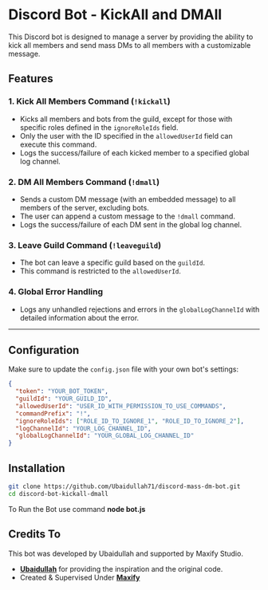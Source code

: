 # Discord Bot - KickAll and DMAll

This Discord bot is designed to manage a server by providing the ability to kick all members and send mass DMs to all members with a customizable message.

## Features

### 1. **Kick All Members Command (`!kickall`)**
- Kicks all members and bots from the guild, except for those with specific roles defined in the `ignoreRoleIds` field.
- Only the user with the ID specified in the `allowedUserId` field can execute this command.
- Logs the success/failure of each kicked member to a specified global log channel.

### 2. **DM All Members Command (`!dmall`)**
- Sends a custom DM message (with an embedded message) to all members of the server, excluding bots.
- The user can append a custom message to the `!dmall` command.
- Logs the success/failure of each DM sent in the global log channel.

### 3. **Leave Guild Command (`!leaveguild`)**
- The bot can leave a specific guild based on the `guildId`.
- This command is restricted to the `allowedUserId`.

### 4. **Global Error Handling**
- Logs any unhandled rejections and errors in the `globalLogChannelId` with detailed information about the error.

---

## Configuration

Make sure to update the `config.json` file with your own bot's settings:

```json
{
  "token": "YOUR_BOT_TOKEN",
  "guildId": "YOUR_GUILD_ID",
  "allowedUserId": "USER_ID_WITH_PERMISSION_TO_USE_COMMANDS",
  "commandPrefix": "!", 
  "ignoreRoleIds": ["ROLE_ID_TO_IGNORE_1", "ROLE_ID_TO_IGNORE_2"],
  "logChannelId": "YOUR_LOG_CHANNEL_ID",
  "globalLogChannelId": "YOUR_GLOBAL_LOG_CHANNEL_ID"
}
```
## Installation

```bash
git clone https://github.com/Ubaidullah71/discord-mass-dm-bot.git
cd discord-bot-kickall-dmall
```
To Run the Bot use command **node bot.js**

## Credits To

This bot was developed by Ubaidullah and supported by Maxify Studio.

- **[Ubaidullah](https://discord.gg/neverlands)** for providing the inspiration and the original code.
- Created & Supervised Under **[Maxify](https://discord.gg/maxify)**